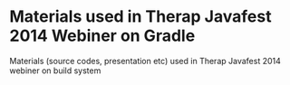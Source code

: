 Materials used in Therap Javafest 2014 Webiner on Gradle
========================================================

Materials (source codes, presentation etc) used in Therap Javafest 2014 webiner on build system
